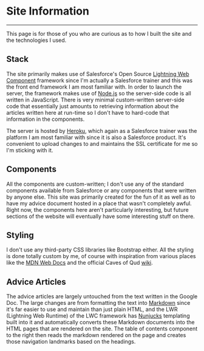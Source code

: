 # Site Information

---

This page is for those of you who are curious as to how I built the site and the technologies I used.

## Stack

The site primarily makes use of Salesforce's Open Source [Lightning Web Component](https://lwc.dev/) framework since I'm actually a Salesforce trainer and this was the front end framework I am most familiar with. In order to launch the server, the framework makes use of [Node.js](https://nodejs.org/en/) so the server-side code is all written in JavaScript. There is very minimal custom-written server-side code that essentially just amounts to retrieving information about the articles written here at run-time so I don't have to hard-code that information in the components.

The server is hosted by [Heroku](https://www.heroku.com/home), which again as a Salesforce trainer was the platform I am most familiar with since it is also a Salesforce product. It's convenient to upload changes to and maintains the SSL certificate for me so I'm sticking with it.

## Components

All the components are custom-written; I don't use any of the standard components available from Salesforce or any components that were written by anyone else. This site was primarily created for the fun of it as well as to have my advice document hosted in a place that wasn't completely awful. Right now, the components here aren't particularly interesting, but future sections of the website will eventually have some interesting stuff on there.

## Styling

I don't use any third-party CSS libraries like Bootstrap either. All the styling is done totally custom by me, of course with inspiration from various places like the [MDN Web Docs](https://developer.mozilla.org/en-US/) and the official Caves of Qud [wiki](https://wiki.cavesofqud.com/wiki/Caves_of_Qud_Wiki).

## Advice Articles

The advice articles are largely untouched from the text written in the Google Doc. The large changes are from formatting the text into [Markdown](https://commonmark.org/help/) since it's far easier to use and maintain than just plain HTML, and the LWR (Lightning Web Runtime) of the LWC framework has [Nunjucks](https://mozilla.github.io/nunjucks/) templating built into it and automatically converts these Markdown documents into the HTML pages that are rendered on the site. The table of contents component to the right then reads the markdown rendered on the page and creates those navigation landmarks based on the headings.

